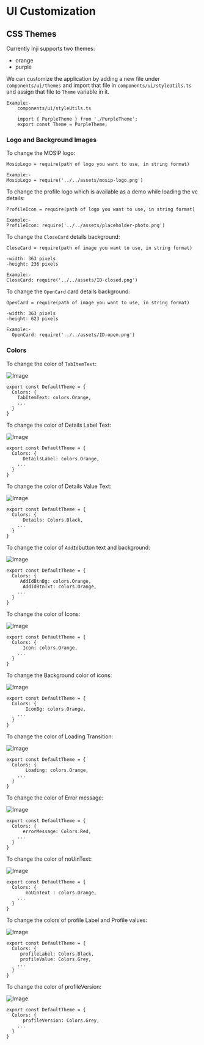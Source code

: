 # UI Customization

## CSS Themes

Currently Inji supports two themes:

- orange
- purple

We can customize the application by adding a new file under `components/ui/themes` and import that file in `components/ui/styleUtils.ts` and assign that file to `Theme` variable in it.

```
Example:-
    components/ui/styleUtils.ts

    import { PurpleTheme } from './PurpleTheme';
    export const Theme = PurpleTheme;
```

### Logo and Background Images

To change the MOSIP logo:

```
MosipLogo = require(path of logo you want to use, in string format)

Example:-
MosipLogo = require('../../assets/mosip-logo.png')
```

To change the profile logo which is available as a demo while loading the vc details:

```
ProfileIcon = require(path of logo you want to use, in string format)

Example:-
ProfileIcon: require('../../assets/placeholder-photo.png')
```

To change the `CloseCard` details background:

```
CloseCard = require(path of image you want to use, in string format)

-width: 363 pixels
-height: 236 pixels

Example:-
CloseCard: require('../../assets/ID-closed.png')
```

To change the `OpenCard` card details background:

```
OpenCard = require(path of image you want to use, in string format)

-width: 363 pixels
-height: 623 pixels

Example:-
  OpenCard: require('../../assets/ID-open.png')
```

### Colors

To change the color of `TabItemText`:

![Image](_images/tab-item-text.png)

```
export const DefaultTheme = {
  Colors: {
    TabItemText: colors.Orange,
    ...
  }
}
```

To change the color of Details Label Text:

![Image](_images/details-value.png)

```
export const DefaultTheme = {
  Colors: {
      DetailsLabel: colors.Orange,
    ...
  }
}
```

To change the color of Details Value Text:

![Image](_images/details-value.png)

```
export const DefaultTheme = {
  Colors: {
      Details: Colors.Black,
    ...
  }
}
```

To change the color of `AddId`button text and background:

![Image](_images/add-id-button.png)

```
export const DefaultTheme = {
  Colors: {
     AddIdBtnBg: colors.Orange,
      AddIdBtnTxt: colors.Orange,
    ...
  }
}
```

To change the color of Icons:

![Image](_images/icons.png)

```
export const DefaultTheme = {
  Colors: {
      Icon: colors.Orange,
    ...
  }
}
```

To change the Background color of icons:

![Image](_images/icon-bg.png)

```
export const DefaultTheme = {
  Colors: {
       IconBg: colors.Orange,
    ...
  }
}
```

To change the color of Loading Transition:

![Image](_images/loading-transition.png)

```
export const DefaultTheme = {
  Colors: {
       Loading: colors.Orange,
    ...
  }
}
```

To change the color of Error message:

![Image](_images/error-message.png)

```
export const DefaultTheme = {
  Colors: {
      errorMessage: Colors.Red,
    ...
  }
}
```

To change the color of noUinText:

![Image](_images/no-uin-text.png)

```
export const DefaultTheme = {
  Colors: {
       noUinText : colors.Orange,
    ...
  }
}
```

To change the colors of profile Label and Profile values:

![Image](_images/profile-values.png)

```
export const DefaultTheme = {
  Colors: {
     profileLabel: Colors.Black,
     profileValue: Colors.Grey,
    ...
  }
}
```

To change the color of profileVersion:

![Image](_images/profile-version.png)

```
export const DefaultTheme = {
  Colors: {
      profileVersion: Colors.Grey,
    ...
  }
}
```

